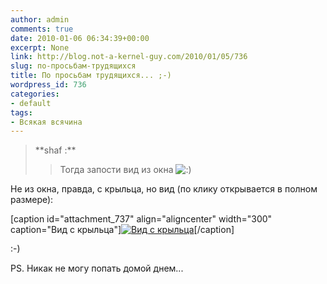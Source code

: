 ```yaml
---
author: admin
comments: true
date: 2010-01-06 06:34:39+00:00
excerpt: None
link: http://blog.not-a-kernel-guy.com/2010/01/05/736
slug: по-просьбам-трудящихся
title: По просьбам трудящихся... ;-)
wordpress_id: 736
categories:
- default
tags:
- Всякая всячина
---
```


<blockquote>
**shaf :**

> 
> Тогда запости вид из окна ![:)](http://blog.not-a-kernel-guy.com/wp-includes/images/smilies/icon_smile.gif)
> 
> 
</blockquote>



Не из окна, правда, с крыльца, но вид (по клику открывается в полном размере):

[caption id="attachment_737" align="aligncenter" width="300" caption="Вид с крыльца"][![Вид с крыльца](http://blog.not-a-kernel-guy.com/wp-content/uploads/2010/01/view_from_the_porch-300x103.jpg)](http://blog.not-a-kernel-guy.com/wp-content/uploads/2010/01/view_from_the_porch.jpg)[/caption]

:-)

PS. Никак не могу попать домой днем...
